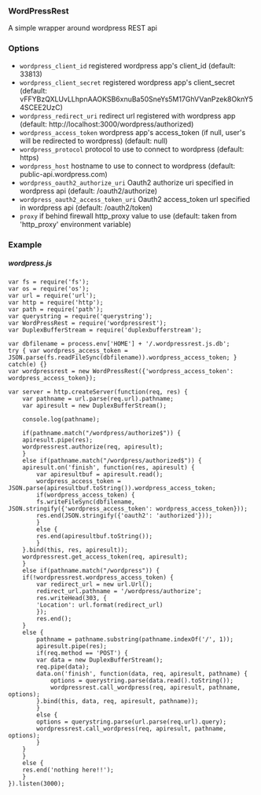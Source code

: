 ### WordPressRest

A simple wrapper around wordpress REST api

### Options

* `wordpress_client_id` registered wordpress app's client_id (default: 33813)
* `wordpress_client_secret` registered wordpress app's client_secret (default: vFFYBzQXLUvLLhpnAAOKSB6xnuBa50SneYs5M17GhVVanPzek8OknY54SCEE2UzC)
* `wordpress_redirect_uri` redirect url registered with wordpress app (default: http://localhost:3000/wordpress/authorized)
* `wordpress_access_token` wordpress app's access_token (if null, user's will be redirected to wordpress) (default: null)
* `wordpress_protocol` protocol to use to connect to wordpress (default: https)
* `wordpress_host` hostname to use to connect to wordpress (default: public-api.wordpress.com)
* `wordpress_oauth2_authorize_uri` Oauth2 authorize uri specified in wordpress api (default: /oauth2/authorize)
* `wordpress_oauth2_access_token_uri` Oauth2 access_token url specified in wordpress api (default: /oauth2/token)
* `proxy` if behind firewall http_proxy value to use (default: taken from 'http_proxy' environment variable)

### Example

##### wordpress.js

	var fs = require('fs');
	var os = require('os');
	var url = require('url');
	var http = require('http');
	var path = require('path');
	var querystring = require('querystring');
	var WordPressRest = require('wordpressrest');
	var DuplexBufferStream = require('duplexbufferstream');
	
	var dbfilename = process.env['HOME'] + '/.wordpressrest.js.db';
	try { var wordpress_access_token = JSON.parse(fs.readFileSync(dbfilename)).wordpress_access_token; } catch(e) {}
	var wordpressrest = new WordPressRest({'wordpress_access_token': wordpress_access_token});
	
	var server = http.createServer(function(req, res) {
	    var pathname = url.parse(req.url).pathname;
	    var apiresult = new DuplexBufferStream();
	
	    console.log(pathname);
	
	    if(pathname.match("/wordpress/authorize$")) {
		apiresult.pipe(res);
		wordpressrest.authorize(req, apiresult);
	    }
	    else if(pathname.match("/wordpress/authorized$")) {
		apiresult.on('finish', function(res, apiresult) {
		    var apiresultbuf = apiresult.read();
		    wordpress_access_token = JSON.parse(apiresultbuf.toString()).wordpress_access_token;
		    if(wordpress_access_token) {
			fs.writeFileSync(dbfilename, JSON.stringify({'wordpress_access_token': wordpress_access_token}));
			res.end(JSON.stringify({'oauth2': 'authorized'}));
		    }
		    else {
			res.end(apiresultbuf.toString());
		    }
		}.bind(this, res, apiresult));
		wordpressrest.get_access_token(req, apiresult);
	    }
	    else if(pathname.match("/wordpress")) {
		if(!wordpressrest.wordpress_access_token) {
		    var redirect_url = new url.Url();
		    redirect_url.pathname = '/wordpress/authorize';
		    res.writeHead(303, {
			'Location': url.format(redirect_url)
		    });
		    res.end();
		}
		else {
		    pathname = pathname.substring(pathname.indexOf('/', 1));
		    apiresult.pipe(res);
		    if(req.method == 'POST') {
			var data = new DuplexBufferStream();
			req.pipe(data);
			data.on('finish', function(data, req, apiresult, pathname) {
			    options = querystring.parse(data.read().toString());
			    wordpressrest.call_wordpress(req, apiresult, pathname, options);
			}.bind(this, data, req, apiresult, pathname));
		    }
		    else {
			options = querystring.parse(url.parse(req.url).query);
			wordpressrest.call_wordpress(req, apiresult, pathname, options);
		    }
		}
	    }
	    else {
		res.end('nothing here!!');
	    }
	}).listen(3000);
